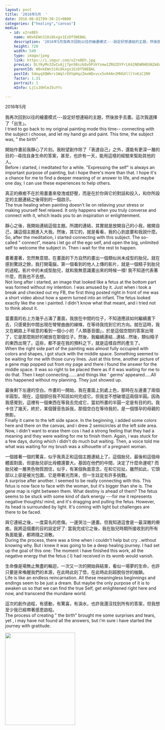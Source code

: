 ```yaml
---
layout: post
title: '2016年5月  ' 
date: 2016-06-01T09:30:21+0000 
categories: ["healing","canvas"] 
media:
  - id: x2re8Eh
    name: W0xkEWn310i8kxgx1EzDf5NEBAL
    description: '2016年5月我再次回到以往的繪畫模式---設定好想連結的主題，然後放手去畫。這次我選擇了「出生」。I tried to go back to my original painting mode this time-- connecting with the subject i choose, and let my hand go and paint. This time, the subject was, " the birth"開始作畫前我靜心了片刻。我盼望創作除了「表達自己」之外，還能有更深一層的目的--尋找自身生命的答案，甚至，也許有一天，能用這樣的經驗來幫助其他的人。Before i started, i meditated for a while. "Expressing the self" is always an important purpose of painting, but i hope there's more than that. I hope it's a chance for me to find a deeper meaning of or answer to life, and maybe one day, I can use these experiences to help others.真正的療癒不在於用畫畫來發洩或舒壓，而是在於你與它的對話和投入，和你所設定的主題連結之後得到的一個啟示。The true healing when painting doesn't lie on relieving your stress or making yourself feel relaxed. It only happens when you truly converse and connect with it, which leads you to an inspiration or enlightenment.  靜心之後，我開始連結這個主題。所謂的連結，其實就是放開自己的小我，敞開自己，讓這個主題進入大我。然後，其它的，就是看看，我的心到底要和我說什麼。So, after the meditation, i started connecting with this subject. The so-called " connect", means i let go of the ego self, and open the big, unlimited self to welcome the subject in. Then i wait for the rest to happen.畫著畫著，忽然無意間，在畫面的下方自然的畫出一個類似尚未成型的胎兒。就在感到驚訝之餘，我打開電腦，第一個看到的他人上傳的影片，就是一個精子到胎兒的過程。影片中的未成型胎兒，就和我無意識畫出來的時候一樣! 我不知道代表著什麼，而我也不去想。Not long after i started, an image that looked like a fetus at the bottom part was formed without my intention. I was amused by it. Just when i took a break and checked out my FB, the first thing posted right in front of me was a short video about how a sperm turned into an infant. The fetus looked exactly like the one i painted. I didn't know what that meant, and i tried not to think about it.當畫面的右上方幾乎占滿了畫面，我放在中間的位子，不知道應該如何繼續畫下去，只感覺到中間出現在彎彎曲曲的線條，在等待我找到它的方向。就在這時，我又在網路上不經意的看到一個小小的「人類基音圖」，於是這個空間的答案出現了，它是那麼剛好的被放在那個位子。然後，我繼續連結…連結…然後，類似精子的東西出現了。這些，都不是在我的預料之下，就是這樣自然的產生了。When the right side part of the painting was almost fully occupied with colors and shapes, i got stuck with the middle space. Something seemed to be waiting for me with those curvy lines. Just at this time,  another picture of a gene map popped out from my page and there i found the answer for the middle space. It was so right to be placed there as if it was waiting for me to do that. Then I kept connecting.......and things like ' germs' appeared.....All this happened without my planning. They just showed up.最後剩下左邊的空白。作畫的一開始，我在畫面上到處上色，那時在左邊畫了兩個半圓型。現在，這個部份我不知該如何完成它。但我並不想破壞這兩個半圓。因為我感覺到，這裡有一個東西在等我去完成它，當初所畫的半圓一定是有目的的。我卡住了幾天，終於，某個聲音告訴我，那個空白在等待我的，是一個懷孕的母親的側影。Finally it came to the left side space. In the beginning, i added some colors here and there on the canvas, and i drew 2 semicircles at the left side area. Now, i didn't want to erase them cos i had a strong feeling that they had a meaning and they were waiting for me to finish them. Again, i was stuck for a few days, during which i didn't do much but waiting. Then, a voice told me what was waiting for my brush was a silhouette of a pregnant woman.一個接著一個的驚喜，似乎我真正和這個主題連結上了。這個胎兒，最後和這個母體面對面，但是胎兒卻比母體還要大。基因在他們的中間，決定了什麼命運呢? 而胎兒被一層黑色物質困住，似乎，有某個負面意念，在和它拉扯。雖然如此，它頭部以上卻是被光包圍，它是帶著光而來，但一生註定有許多挑戰。A surprise after another. I seemed to be really connecting with this. This fetus is now face to face with the woman, but it's bigger than she is. The gene map is right between them. What destiny is ahead of them? The fetus seems to be stuck with some kind of dark energy ---for me it represents negative thoughts mind, and it's dragging and pulling the fetus. However, its head is surrounded by light. It's coming with light but challenges are  there to be faced.與它連結之後，一度莫名的悲傷。一邊哭泣一邊畫。但我知道這會是一最深層的療癒。我將這個畫的目的設定好了; 當我完成它之後，我在胎兒時期所接收到的所有負面能量，都將隨之消散。During the process, there was a time when i couldn't help but cry ..without knowing why. But i knew it was going to be a deep healing journey. I had set up the goal of this one; The moment i have finished this work, all the negative energy that the fetus  I had received in its womb would  vanish.生命像是場無止無盡的輪迴，一次又一次的開始與結束，看似一場夢的生命，也許只要是來喚醒我們的本源，在此時此刻了悟，在此時此刻超脫俗世的枷鎖。Life is like an endless reincarnation. All these meaningless beginnings and endings seem to be just a dream. But maybe the only purpose of it is to awaken us so that we can find the true Self, get enlightened right here and now, and transcend the mundane world.這次的創作過程，有感動，有驚喜，有淚水，也許我還沒找到所有的答案，但我想至少我已經帶著感恩啟程。The process of creating " the birth" brought me some surprises and tears, yet , i may have not found all the answers, but i'm sure i have started the journey with gratitude.'   
    height: 720
    width: 549
    type: image/jpeg
    link: https://i.imgur.com/x2re8Eh.jpg
    prevLoc: DLY6yMn3ZwIxAjj7pn5Bszk0vGPzkYsmw1ZRGZOYFrLK42NEWRHEGNZmEnE3TNg3J5ykD0Tm7xngEo5jiWNy9AR76QcLlAyjr20GCBq5pYvXARsXKQQLLw5riVkQyyOXv4SyK1gEgVplcZyywWQwj8sYVMR2Bvjmhk4nYk7mZBHnKKZov3VEhnGKLrrmM5fM6z20M5rZHY3g4wRWklcMn7WOPqZvc83rzQRQzPSg3OgR68PDCW4jrk6qVwuP78pW8o3wiGZ
    parentId: W0xkEWn310i8kxgx1EzDf5NEBAL
    postId: 54myqXQWkrs1WqlrOVVpHqzZmxWQvvcx5o94An1MHGXlllYxKzC2N9
    factor: 1.31
    portrait: 1
    mInfo: LjCsJOHlmJ5uYYc
 
---
```


2016年5月  
  
我再次回到以往的繪畫模式---設定好想連結的主題，然後放手去畫。這次我選擇了「出生」。  
I tried to go back to my original painting mode this time-- connecting with the subject i choose, and let my hand go and paint. This time, the subject was, " the birth"  
  
開始作畫前我靜心了片刻。我盼望創作除了「表達自己」之外，還能有更深一層的目的--尋找自身生命的答案，甚至，也許有一天，能用這樣的經驗來幫助其他的人。  
Before i started, i meditated for a while. "Expressing the self" is always an important purpose of painting, but i hope there's more than that. I hope it's a chance for me to find a deeper meaning of or answer to life, and maybe one day, I can use these experiences to help others.  
  
真正的療癒不在於用畫畫來發洩或舒壓，而是在於你與它的對話和投入，和你所設定的主題連結之後得到的一個啟示。  
The true healing when painting doesn't lie on relieving your stress or making yourself feel relaxed. It only happens when you truly converse and connect with it, which leads you to an inspiration or enlightenment.    
  
靜心之後，我開始連結這個主題。所謂的連結，其實就是放開自己的小我，敞開自己，讓這個主題進入大我。然後，其它的，就是看看，我的心到底要和我說什麼。  
So, after the meditation, i started connecting with this subject. The so-called " connect", means i let go of the ego self, and open the big, unlimited self to welcome the subject in. Then i wait for the rest to happen.  
  
畫著畫著，忽然無意間，在畫面的下方自然的畫出一個類似尚未成型的胎兒。就在感到驚訝之餘，我打開電腦，第一個看到的他人上傳的影片，就是一個精子到胎兒的過程。影片中的未成型胎兒，就和我無意識畫出來的時候一樣! 我不知道代表著什麼，而我也不去想。  
Not long after i started, an image that looked like a fetus at the bottom part was formed without my intention. I was amused by it. Just when i took a break and checked out my FB, the first thing posted right in front of me was a short video about how a sperm turned into an infant. The fetus looked exactly like the one i painted. I didn't know what that meant, and i tried not to think about it.  
  
當畫面的右上方幾乎占滿了畫面，我放在中間的位子，不知道應該如何繼續畫下去，只感覺到中間出現在彎彎曲曲的線條，在等待我找到它的方向。就在這時，我又在網路上不經意的看到一個小小的「人類基音圖」，於是這個空間的答案出現了，它是那麼剛好的被放在那個位子。然後，我繼續連結…連結…然後，類似精子的東西出現了。這些，都不是在我的預料之下，就是這樣自然的產生了。  
When the right side part of the painting was almost fully occupied with colors and shapes, i got stuck with the middle space. Something seemed to be waiting for me with those curvy lines. Just at this time,  another picture of a gene map popped out from my page and there i found the answer for the middle space. It was so right to be placed there as if it was waiting for me to do that. Then I kept connecting.......and things like ' germs' appeared.....All this happened without my planning. They just showed up.  
  
最後剩下左邊的空白。作畫的一開始，我在畫面上到處上色，那時在左邊畫了兩個半圓型。現在，這個部份我不知該如何完成它。但我並不想破壞這兩個半圓。因為我感覺到，這裡有一個東西在等我去完成它，當初所畫的半圓一定是有目的的。我卡住了幾天，終於，某個聲音告訴我，那個空白在等待我的，是一個懷孕的母親的側影。  
Finally it came to the left side space. In the beginning, i added some colors here and there on the canvas, and i drew 2 semicircles at the left side area. Now, i didn't want to erase them cos i had a strong feeling that they had a meaning and they were waiting for me to finish them. Again, i was stuck for a few days, during which i didn't do much but waiting. Then, a voice told me what was waiting for my brush was a silhouette of a pregnant woman.  
  
一個接著一個的驚喜，似乎我真正和這個主題連結上了。這個胎兒，最後和這個母體面對面，但是胎兒卻比母體還要大。基因在他們的中間，決定了什麼命運呢? 而胎兒被一層黑色物質困住，似乎，有某個負面意念，在和它拉扯。雖然如此，它頭部以上卻是被光包圍，它是帶著光而來，但一生註定有許多挑戰。  
A surprise after another. I seemed to be really connecting with this. This fetus is now face to face with the woman, but it's bigger than she is. The gene map is right between them. What destiny is ahead of them? The fetus seems to be stuck with some kind of dark energy ---for me it represents negative thoughts/ mind, and it's dragging and pulling the fetus. However, its head is surrounded by light. It's coming with light but challenges are  there to be faced.  
  
與它連結之後，一度莫名的悲傷。一邊哭泣一邊畫。但我知道這會是一最深層的療癒。我將這個畫的目的設定好了: 當我完成它之後，我在胎兒時期所接收到的所有負面能量，都將隨之消散。  
During the process, there was a time when i couldn't help but cry ..without knowing why. But i knew it was going to be a deep healing journey. I had set up the goal of this one: The moment i have finished this work, all the negative energy that the fetus ( I) had received in its womb would  vanish.  
  
生命像是場無止無盡的輪迴，一次又一次的開始與結束，看似一場夢的生命，也許只要是來喚醒我們的本源，在此時此刻了悟，在此時此刻超脫俗世的枷鎖。  
Life is like an endless reincarnation. All these meaningless beginnings and endings seem to be just a dream. But maybe the only purpose of it is to awaken us so that we can find the true Self, get enlightened right here and now, and transcend the mundane world.  
  
這次的創作過程，有感動，有驚喜，有淚水，也許我還沒找到所有的答案，但我想至少我已經帶著感恩啟程。  
The process of creating " the birth" brought me some surprises and tears, yet , i may have not found all the answers, but i'm sure i have started the journey with gratitude.


[//]: #media:  
<a href="https://i.imgur.com/x2re8Eh.jpg"><img src="https://i.imgur.com/x2re8Eh.jpg" height="300" width="228" /></a> 
 
